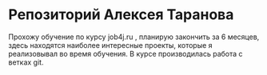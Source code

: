 # Репозиторий Алексея Таранова

Прохожу обучение по курсу job4j.ru , планирую закончить за 6 месяцев,
здесь находятся наиболее интересные проекты, которые я реализовывал во время обучения.
В курсе производилась работа с ветках git.